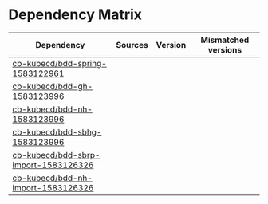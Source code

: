 # Dependency Matrix

Dependency | Sources | Version | Mismatched versions
---------- | ------- | ------- | -------------------
[cb-kubecd/bdd-spring-1583122961](https://github.com/cb-kubecd/bdd-spring-1583122961.git) |  | []() | 
[cb-kubecd/bdd-gh-1583123996](https://github.com/cb-kubecd/bdd-gh-1583123996.git) |  | []() | 
[cb-kubecd/bdd-nh-1583123996](https://github.com/cb-kubecd/bdd-nh-1583123996.git) |  | []() | 
[cb-kubecd/bdd-sbhg-1583123996](https://github.com/cb-kubecd/bdd-sbhg-1583123996.git) |  | []() | 
[cb-kubecd/bdd-sbrp-import-1583126326](https://github.com/cb-kubecd/bdd-sbrp-import-1583126326.git) |  | []() | 
[cb-kubecd/bdd-nh-import-1583126326](https://github.com/cb-kubecd/bdd-nh-import-1583126326.git) |  | []() | 
